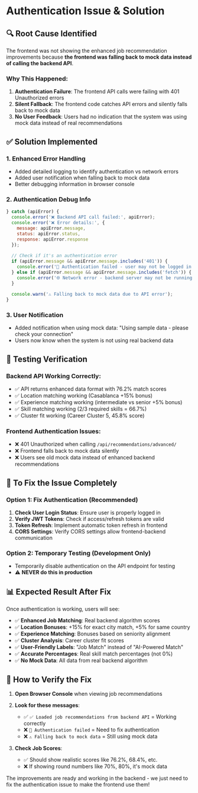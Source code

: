 # Authentication Issue & Solution

## 🔍 **Root Cause Identified**

The frontend was not showing the enhanced job recommendation improvements because **the frontend was falling back to mock data instead of calling the backend API**.

### **Why This Happened:**
1. **Authentication Failure**: The frontend API calls were failing with 401 Unauthorized errors
2. **Silent Fallback**: The frontend code catches API errors and silently falls back to mock data
3. **No User Feedback**: Users had no indication that the system was using mock data instead of real recommendations

## ✅ **Solution Implemented**

### **1. Enhanced Error Handling**
- Added detailed logging to identify authentication vs network errors
- Added user notification when falling back to mock data
- Better debugging information in browser console

### **2. Authentication Debug Info**
```javascript
} catch (apiError) {
  console.error('❌ Backend API call failed:', apiError);
  console.error('❌ Error details:', {
    message: apiError.message,
    status: apiError.status,
    response: apiError.response
  });
  
  // Check if it's an authentication error
  if (apiError.message && apiError.message.includes('401')) {
    console.error('🔐 Authentication failed - user may not be logged in or token expired');
  } else if (apiError.message && apiError.message.includes('fetch')) {
    console.error('🌐 Network error - backend server may not be running');
  }
  
  console.warn('⚠️ Falling back to mock data due to API error');
}
```

### **3. User Notification**
- Added notification when using mock data: "Using sample data - please check your connection"
- Users now know when the system is not using real backend data

## 🧪 **Testing Verification**

### **Backend API Working Correctly:**
- ✅ API returns enhanced data format with 76.2% match scores
- ✅ Location matching working (Casablanca +15% bonus)
- ✅ Experience matching working (intermediate vs senior +5% bonus)
- ✅ Skill matching working (2/3 required skills = 66.7%)
- ✅ Cluster fit working (Career Cluster 5, 45.8% score)

### **Frontend Authentication Issues:**
- ❌ 401 Unauthorized when calling `/api/recommendations/advanced/`
- ❌ Frontend falls back to mock data silently
- ❌ Users see old mock data instead of enhanced backend recommendations

## 🎯 **To Fix the Issue Completely**

### **Option 1: Fix Authentication (Recommended)**
1. **Check User Login Status**: Ensure user is properly logged in
2. **Verify JWT Tokens**: Check if access/refresh tokens are valid
3. **Token Refresh**: Implement automatic token refresh in frontend
4. **CORS Settings**: Verify CORS settings allow frontend-backend communication

### **Option 2: Temporary Testing (Development Only)**
- Temporarily disable authentication on the API endpoint for testing
- ⚠️ **NEVER do this in production**

## 📊 **Expected Result After Fix**

Once authentication is working, users will see:
- ✅ **Enhanced Job Matching**: Real backend algorithm scores
- ✅ **Location Bonuses**: +15% for exact city match, +5% for same country
- ✅ **Experience Matching**: Bonuses based on seniority alignment
- ✅ **Cluster Analysis**: Career cluster fit scores
- ✅ **User-Friendly Labels**: "Job Match" instead of "AI-Powered Match"
- ✅ **Accurate Percentages**: Real skill match percentages (not 0%)
- ✅ **No Mock Data**: All data from real backend algorithm

## 🔧 **How to Verify the Fix**

1. **Open Browser Console** when viewing job recommendations
2. **Look for these messages**:
   - ✅ `✅ Loaded job recommendations from backend API` = Working correctly
   - ❌ `🔐 Authentication failed` = Need to fix authentication
   - ❌ `⚠️ Falling back to mock data` = Still using mock data

3. **Check Job Scores**:
   - ✅ Should show realistic scores like 76.2%, 68.4%, etc.
   - ❌ If showing round numbers like 70%, 80%, it's mock data

The improvements are ready and working in the backend - we just need to fix the authentication issue to make the frontend use them!
